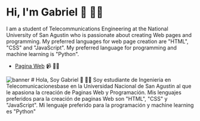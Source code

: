 # Hi, I'm Gabriel 👋 👨‍💻
I am a student of Telecommunications Engineering at the National University of San Agustin who is passionate about creating Web pages and programming. 
My preferred languages for web page creation are "HTML", "CSS" and "JavaScript".
My preferred language for programming and machine learning is "Python".
- <a href="https://gago7.github.io/Pagina-Web/">Pagina Web</a>  📹 ✍🏼

<img src="https://gago7.github.io/Pagina-Web/Image/fondo-readme.jpg" alt="banner">
# Hola, Soy Gabriel 👋 👨‍💻
Soy estudiante de Ingenieria en Telecomunicacionesbase en la Universidad Nacional de San Agustin al que le apasiona la creación de Paginas Web y Programación. 
Mis lenguajes preferidos para la creación de paginas Web son "HTML", "CSS" y "JavaScript".
Mi lenguaje preferido para la programación y machine learning es "Python"

